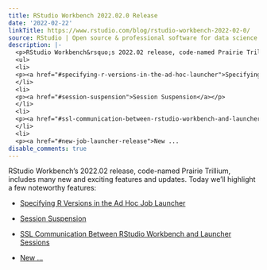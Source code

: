 ```yaml
---
title: RStudio Workbench 2022.02.0 Release
date: '2022-02-22'
linkTitle: https://www.rstudio.com/blog/rstudio-workbench-2022-02-0/
source: RStudio | Open source & professional software for data science teams on RStudio
description: |-
  <p>RStudio Workbench&rsquo;s 2022.02 release, code-named Prairie Trillium, includes many new and exciting features and updates. Today we&rsquo;ll highlight a few noteworthy features:</p>
  <ul>
  <li>
  <p><a href="#specifying-r-versions-in-the-ad-hoc-launcher">Specifying R Versions in the Ad Hoc Job Launcher</a></p>
  </li>
  <li>
  <p><a href="#session-suspension">Session Suspension</a></p>
  </li>
  <li>
  <p><a href="#ssl-communication-between-rstudio-workbench-and-launcher-sessions">SSL Communication Between RStudio Workbench and Launcher Sessions</a></p>
  </li>
  <li>
  <p><a href="#new-job-launcher-release">New ...
disable_comments: true
---
```

<p>RStudio Workbench&rsquo;s 2022.02 release, code-named Prairie Trillium, includes many new and exciting features and updates. Today we&rsquo;ll highlight a few noteworthy features:</p>
<ul>
<li>
<p><a href="#specifying-r-versions-in-the-ad-hoc-launcher">Specifying R Versions in the Ad Hoc Job Launcher</a></p>
</li>
<li>
<p><a href="#session-suspension">Session Suspension</a></p>
</li>
<li>
<p><a href="#ssl-communication-between-rstudio-workbench-and-launcher-sessions">SSL Communication Between RStudio Workbench and Launcher Sessions</a></p>
</li>
<li>
<p><a href="#new-job-launcher-release">New ...